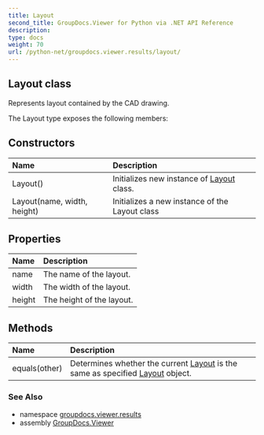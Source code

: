 ```yaml
---
title: Layout
second_title: GroupDocs.Viewer for Python via .NET API Reference
description: 
type: docs
weight: 70
url: /python-net/groupdocs.viewer.results/layout/
---
```


## Layout class

Represents layout contained by the CAD drawing.

The Layout type exposes the following members:
## Constructors
| Name | Description |
| :- | :- |
|Layout()|Initializes new instance of [Layout](/python-net/groupdocs.viewer.results/layout/) class.|
|Layout(name, width, height)|Initializes a new instance of the Layout class|
## Properties
| Name | Description |
| :- | :- |
|name|The name of the layout.|
|width|The width of the layout.|
|height|The height of the layout.|
## Methods
| Name | Description |
| :- | :- |
|equals(other)|Determines whether the current [Layout](/python-net/groupdocs.viewer.results/layout/) is the same as specified [Layout](/python-net/groupdocs.viewer.results/layout/) object.|

### See Also

* namespace [groupdocs.viewer.results](/python-net/groupdocs.viewer.results/)
* assembly [GroupDocs.Viewer](/viewer/python-net/)

